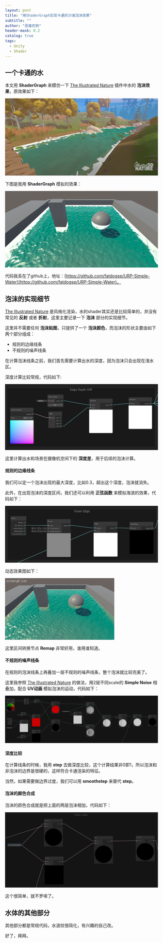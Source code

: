 ```yaml
---
layout: post
title: "用ShaderGraph实现卡通的沙滩泡沫效果"
subtitle: ""
author: "恶毒的狗"
header-mask: 0.2
catalog: true
tags:
  - Unity
  - Shader
---
```


## 一个卡通的水

本文用 **ShaderGraph** 来模仿一下 [The Illustrated Nature](https://assetstore.unity.com/packages/3d/vegetation/the-illustrated-nature-153939?aid=1101l85Tr) 插件中水的 **泡沫效果**，原效果如下：

![](/img/cartoon-foam/screenshot1.png)

下图是我用 **ShaderGraph** 模拟的效果：

![](/img/cartoon-foam/screenshot2.png)

代码我丢在了github上，地址：[https://github.com/fatdogsp/URP-Simple-Water](https://github.com/fatdogsp/URP-Simple-Water)。

## 泡沫的实现细节

[The Illustrated Nature](https://assetstore.unity.com/packages/3d/vegetation/the-illustrated-nature-153939?aid=1101l85Tr) 是风格化渲染，水的shader其实还是比较简单的，并没有常见的 **反射** 或者 **折射**，这里主要记录一下 **泡沫** 部分的实现细节。

这里并不需要任何 **泡沫贴图**，只提供了一个 **泡沫颜色**，而泡沫的形状主要由如下两个部分组成：

+ 规则的边缘线条
+ 不规则的噪声线条

在计算泡沫线条之前，我们首先需要计算出水的深度，因为泡沫只会出现在浅水区。

深度计算比较常规，代码如下:

![](/img/cartoon-foam/screenshot3.png)

这里计算出水和场景在摄像机空间下的 **深度差**，用于后续的泡沫计算。

#### 规则的边缘线条

我们可以定一个泡沫出现的最大深度，比如0.3，超出这个深度，泡沫就消失。

此外，在出现泡沫的深度区间，我们还可以利用 **正弦函数** 来模拟海浪的效果，代码如下：

![](/img/cartoon-foam/screenshot4.png)

动态效果图如下：

![](/img/cartoon-foam/screenshot5.gif)

这里区间转换节点 **Remap** 非常好用，谁用谁知道。

#### 不规则的噪声线条

在规则的泡沫线条上再叠加一层不规则的噪声线条，整个泡沫就比较完美了。

这里我参照 [The Illustrated Nature](https://assetstore.unity.com/packages/3d/vegetation/the-illustrated-nature-153939?aid=1101l85Tr) 的做法，用2层不同scale的 **Simple Noise** 相叠加，配合 **UV动画** 模拟泡沫的运动，代码如下：

![](/img/cartoon-foam/screenshot6.png)

#### 深度比较

在计算线条的时候，我用 **step** 去做深度比较，这个计算结果非0即1，所以泡沫和非泡沫的边界是很硬的，这样符合卡通渲染的特征。

当然，如果需要做边界过度，我们可以用 **smoothstep** 来替代 **step**。

#### 泡沫的颜色合成

泡沫的颜色合成就是把上面的两层泡沫相加，代码如下：

![](/img/cartoon-foam/screenshot7.png)

这个很简单，就不罗嗦了。

## 水体的其他部分

其他部分都是常规代码，水波纹很简化，有兴趣的自己改。

好了，拜拜。













































































































































































